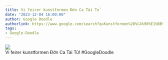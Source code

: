 ```yaml
---
title: Vi feirer kunstformen Đờn Ca Tài Tử
date: "2023-12-04 16:00:00"
author: Google Doodle
authorlink: https://www.google.com/search?q=Kunstformen%20%C4%90%E1%BB%9Dn%20Ca%20T%C3%A0i%20T%E1%BB%AD
tags:
- Google-Doodle
---
```

<img src="https://www.google.com/logos/doodles/2023/celebrating-the-art-of-on-ca-tai-tu-6753651837110098.2-l.png" referrerpolicy="no-referrer"><br>Vi feirer kunstformen Đờn Ca Tài Tử! #GoogleDoodle